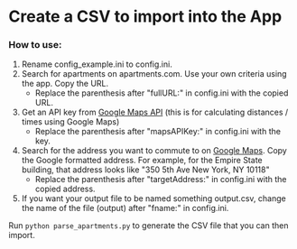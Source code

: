 # Create a CSV to import into the App

### How to use:

1. Rename config_example.ini to config.ini.
2. Search for apartments on apartments.com. Use your own criteria using the app. Copy the URL.
    - Replace the parenthesis after "fullURL:" in config.ini with the copied URL.
3. Get an API key from [Google Maps API](https://developers.google.com/maps/documentation/distance-matrix/get-api-key) (this is for calculating distances / times using Google Maps)
    - Replace the parenthesis after "mapsAPIKey:" in config.ini with the key.
4. Search for the address you want to commute to on [Google Maps](https://www.google.com/maps). Copy the Google formatted address. For example, for the Empire State building, that address looks like "350 5th Ave New York, NY 10118"
    - Replace the parenthesis after "targetAddress:" in config.ini with the copied address.
5. If you want your output file to be named something output.csv, change the name of the file (output) after "fname:" in config.ini.

Run `python parse_apartments.py` to generate the CSV file that you can then import.
